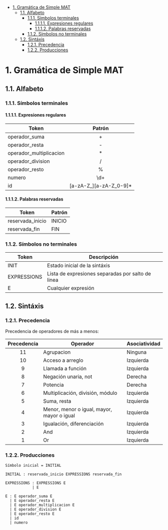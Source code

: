 - [1. Gramática de Simple MAT](#1-gramática-de-simple-mat)
  - [1.1. Alfabeto](#11-alfabeto)
    - [1.1.1. Símbolos terminales](#111-símbolos-terminales)
      - [1.1.1.1. Expresiones regulares](#1111-expresiones-regulares)
      - [1.1.1.2. Palabras reservadas](#1112-palabras-reservadas)
    - [1.1.2. Símbolos no terminales](#112-símbolos-no-terminales)
  - [1.2. Sintáxis](#12-sintáxis)
    - [1.2.1. Precedencia](#121-precedencia)
    - [1.2.2. Producciones](#122-producciones)

# 1. Gramática de Simple MAT

## 1.1. Alfabeto
### 1.1.1. Símbolos terminales
#### 1.1.1.1. Expresiones regulares

| Token                   |         Patrón         |
| ----------------------- | :--------------------: |
| operador_suma           |           +            |
| operador_resta          |           -            |
| operador_multiplicacion |           *            |
| operador_division       |           /            |
| operador_resto          |           %            |
| numero                  |          \d+           |
| id                      | [a-zA-Z_][a-zA-Z_0-9]* |

#### 1.1.1.2. Palabras reservadas

| Token            | Patrón |
| ---------------- | ------ |
| reservada_inicio | INICIO |
| reservada_fin    | FIN    |

### 1.1.2. Símbolos no terminales

| Token       | Descripción                                       |
| ----------- | ------------------------------------------------- |
| INIT        | Estado inicial de la sintáxis                     |
| EXPRESSIONS | Lista de expresiones separadas por salto de linea |
| E           | Cualquier expresión                               |

## 1.2. Sintáxis

### 1.2.1. Precedencia
Precedencia de operadores de más a menos:

| Precedencia | Operador                                   | Asociatividad |
| :---------: | ------------------------------------------ | ------------- |
|     11      | Agrupacion                                 | Ninguna       |
|     10      | Acceso a arreglo                           | Izquierda     |
|      9      | Llamada a función                          | Izquierda     |
|      8      | Negación unaria, not                       | Derecha       |
|      7      | Potencia                                   | Derecha       |
|      6      | Multiplicación, división, módulo           | Izquierda     |
|      5      | Suma, resta                                | Izquierda     |
|      4      | Menor, menor o igual, mayor, mayor o igual | Izquierda     |
|      3      | Igualación, diferenciación                 | Izquierda     |
|      2      | And                                        | Izquierda     |
|      1      | Or                                         | Izquierda     |


### 1.2.2. Producciones
```ru
Símbolo inicial = INITIAL

INITIAL : reservada_inicio EXPRESSIONS reservada_fin

EXPRESSIONS : EXPRESSIONS E
            | E

E : E operador_suma E
  | E operador_resta E
  | E operador_multiplicacion E
  | E operador_division E
  | E operador_resto E
  | id
  | numero
```
